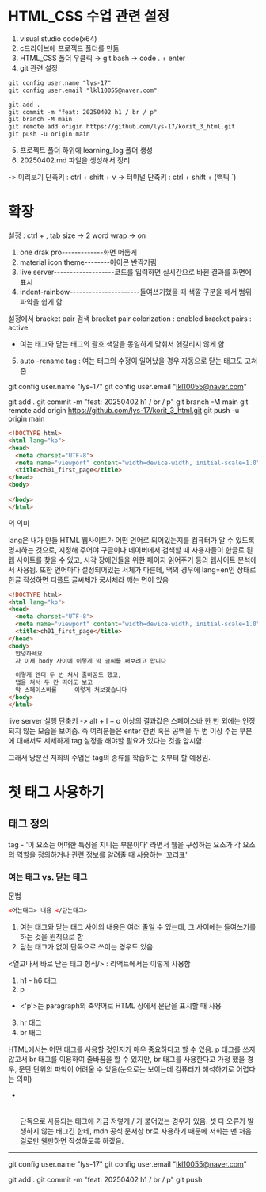 # HTML_CSS 수업 관련 설정
1. visual studio code(x64)
2. c드라이브에 프로젝드 폴더를 만듦
3. HTML_CSS 폴더 우클릭 → git bash → code . + enter
4. git 관련 설정
```html
git config user.name "lys-17"
git config user.email "lkl10055@naver.com"

git add .
git commit -m "feat: 20250402 h1 / br / p"
git branch -M main
git remote add origin https://github.com/lys-17/korit_3_html.git
git push -u origin main
```

5. 프로젝트 폴더 하위에 learning_log 폴더 생성
6. 20250402.md 파일을 생성해서 정리

-> 미리보기 단축키 : ctrl + shift + v
-> 터미널 단축키 : ctrl + shift + (백틱 `)

# 확장

설정 : ctrl + ,
tab size -> 2
word wrap -> on
1. one drak pro-------------화면 어둡게
2. material icon theme--------아이콘 반짝거림
3. live server-------------------코드를 입력하면 실시간으로 바뀐 결과를 화면에 표시
4. indent-rainbow----------------------들여쓰기했을 때 색깔 구분을 해서 범위 파악을 쉽게 함

설정에서 bracket pair 검색
bracket pair colorization : enabled
bracket pairs : active
- 여는 태그와 닫는 태그의 괄호 색깔을 동일하게 맞춰서 헷갈리지 않게 함
5. auto -rename tag : 여는 태그의 수정이 일어났을 경우 자동으로 닫는 태그도 고쳐줌


git config user.name "lys-17"
git config user.email "lkl10055@naver.com"

git add .
git commit -m "feat: 20250402 h1 / br / p"
git branch -M main
git remote add origin https://github.com/lys-17/korit_3_html.git
git push -u origin main


```html
<!DOCTYPE html>
<html lang="ko">
<head>
  <meta charset="UTF-8">
  <meta name="viewport" content="width=device-width, initial-scale=1.0">
  <title>ch01_first_page</title>
</head>
<body>
  
</body>
</html>
```

<html lang="ko"> 의 의미

lang은 내가 만들 HTML 웹사이트가 어떤 언어로 되어있는지를 컴퓨터가 알 수 있도록 명시하는 것으로, 지정해 주어야 구글이나 네이버에서 검색할 때 사용자들이 한글로 된 웹 사이트를 찾을 수 있고, 시각 장애인들을 위한 페이지 읽어주기 등의 웹사이트 분석에서 사용됨. 또한 언어마다 설정되어있는 서체가 다른데, 맥의 경우에 lang=en인 상태로 한글 작성하면 디폴트 글씨체가 궁서체라 깨는 면이 있음

```html
<!DOCTYPE html>
<html lang="ko">
<head>
  <meta charset="UTF-8">
  <meta name="viewport" content="width=device-width, initial-scale=1.0">
  <title>ch01_first_page</title>
</head>
<body>
  안녕하세요
  자 이제 body 사이에 이렇게 막 글씨를 써보려고 합니다

  이렇게 엔터 두 번 쳐서 줄바꿈도 했고,
  탭을 쳐서 두 칸 띄어도 보고
  막 스페이스바를     이렇게 쳐보겠습니다
</body>
</html>
```
live server 실행 단축키 -> alt + l + o
이상의 결과값은 스페이스바 한 번 외에는 인정되지 않는 모습을 보여줌.
즉 여러분들은  enter 한번 혹은 공백을 두 번 이상 주는 부분에 대해서도 세세하게 tag 설정을 해야할 필요가 있다는 것을 암시함.

그래서 당분산 저희의 수업은 tag의 종류를 학습하는 것부터 할 예정임.

# 첫 태그 사용하기

## 태그 정의
tag - '이 요소는 어떠한 특징을 지니는 부분이다' 라면서 웹을 구성하는 요소가 각 요소의 역할을 정의하거나 관련 정보를 알려줄 때 사용하는 '꼬리표'

### 여는 태그 vs. 닫는 태그
문법
```html
<여는태그> 내용 </닫는태그>
```

1. 여는 태그와 닫는 태그 사이의 내용은 여러 줄일 수 있는데, 그 사이에는 들여쓰기를 하는 것을 원칙으로 함
2. 닫는 태그가 없어 단독으로 쓰이는 경우도 있음

<열고나서 바로 닫는 태그 형식/> : 리액트에서는 이렇게 사용함

1. h1 - h6 태그
2. p
  - <'p'>는 paragraph의 축약어로 HTML 상에서 문단을 표시할 때 사용
3. hr 태그
4. br 태그

HTML에서는 어떤 태그를 사용할 것인지가 매우 중요하다고 할 수 있음. p 태그를 쓰지 않고서 br 태그를 이용하여 줄바꿈을 할 수 있지만, br 태그를 사용한다고 가정 했을 경우, 문단 단위의 파악이 어려울 수 있음(눈으로는 보이는데 컴퓨터가 해석하기로 어렵다는 의미)

* <br> <br/> <br />
단독으로 사용되는 태그에 가끔 저렇게 / 가 붙어있는 경우가 있음. 셋 다 오류가 발생하지 않는 태그긴 한데, mdn 공식 문서상 br로 사용하기 때문에 저희는 맨 처음 걸로만 웬만하면 작성하도록 하겠음.


---
git config user.name "lys-17"
git config user.email "lkl10055@naver.com"

git add .
git commit -m "feat: 20250402 h1 / br / p"
git push